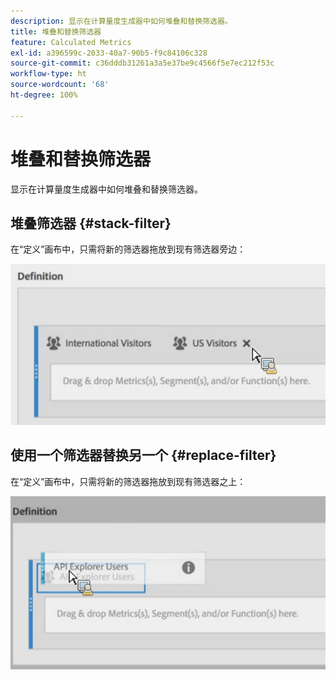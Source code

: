 ```yaml
---
description: 显示在计算量度生成器中如何堆叠和替换筛选器。
title: 堆叠和替换筛选器
feature: Calculated Metrics
exl-id: a396599c-2033-40a7-90b5-f9c84106c328
source-git-commit: c36dddb31261a3a5e37be9c4566f5e7ec212f53c
workflow-type: ht
source-wordcount: '68'
ht-degree: 100%

---
```


# 堆叠和替换筛选器

显示在计算量度生成器中如何堆叠和替换筛选器。

## 堆叠筛选器 {#stack-filter}

在“定义”画布中，只需将新的筛选器拖放到现有筛选器旁边：

![](assets/cm_stack_seg.png)

## 使用一个筛选器替换另一个 {#replace-filter}

在“定义”画布中，只需将新的筛选器拖放到现有筛选器之上：

![](assets/cm_replace_seg.png)
